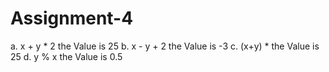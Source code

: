 # Assignment-4

a. x + y * 2 the Value is  25 
b. x - y + 2 the Value is -3 
c. (x+y) *  the Value is 25
d. y % x    the Value is 0.5

